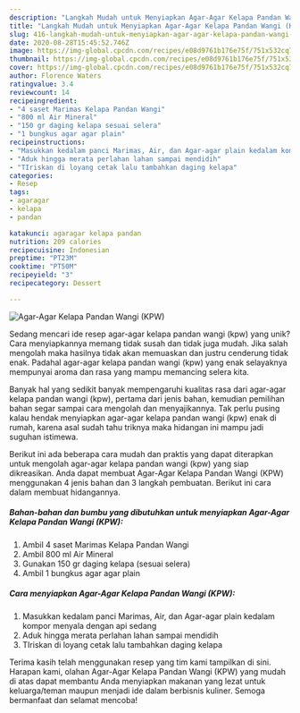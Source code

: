 ```yaml
---
description: "Langkah Mudah untuk Menyiapkan Agar-Agar Kelapa Pandan Wangi (KPW) yang Bisa Manjain Lidah"
title: "Langkah Mudah untuk Menyiapkan Agar-Agar Kelapa Pandan Wangi (KPW) yang Bisa Manjain Lidah"
slug: 416-langkah-mudah-untuk-menyiapkan-agar-agar-kelapa-pandan-wangi-kpw-yang-bisa-manjain-lidah
date: 2020-08-28T15:45:52.746Z
image: https://img-global.cpcdn.com/recipes/e08d9761b176e75f/751x532cq70/agar-agar-kelapa-pandan-wangi-kpw-foto-resep-utama.jpg
thumbnail: https://img-global.cpcdn.com/recipes/e08d9761b176e75f/751x532cq70/agar-agar-kelapa-pandan-wangi-kpw-foto-resep-utama.jpg
cover: https://img-global.cpcdn.com/recipes/e08d9761b176e75f/751x532cq70/agar-agar-kelapa-pandan-wangi-kpw-foto-resep-utama.jpg
author: Florence Waters
ratingvalue: 3.4
reviewcount: 14
recipeingredient:
- "4 saset Marimas Kelapa Pandan Wangi"
- "800 ml Air Mineral"
- "150 gr daging kelapa sesuai selera"
- "1 bungkus agar agar plain"
recipeinstructions:
- "Masukkan kedalam panci Marimas, Air, dan Agar-agar plain kedalam kompor menyala dengan api sedang"
- "Aduk hingga merata perlahan lahan sampai mendidih"
- "TIriskan di loyang cetak lalu tambahkan daging kelapa"
categories:
- Resep
tags:
- agaragar
- kelapa
- pandan

katakunci: agaragar kelapa pandan 
nutrition: 209 calories
recipecuisine: Indonesian
preptime: "PT23M"
cooktime: "PT50M"
recipeyield: "3"
recipecategory: Dessert

---
```



![Agar-Agar Kelapa Pandan Wangi (KPW)](https://img-global.cpcdn.com/recipes/e08d9761b176e75f/751x532cq70/agar-agar-kelapa-pandan-wangi-kpw-foto-resep-utama.jpg)

Sedang mencari ide resep agar-agar kelapa pandan wangi (kpw) yang unik? Cara menyiapkannya memang tidak susah dan tidak juga mudah. Jika salah mengolah maka hasilnya tidak akan memuaskan dan justru cenderung tidak enak. Padahal agar-agar kelapa pandan wangi (kpw) yang enak selayaknya mempunyai aroma dan rasa yang mampu memancing selera kita.



Banyak hal yang sedikit banyak mempengaruhi kualitas rasa dari agar-agar kelapa pandan wangi (kpw), pertama dari jenis bahan, kemudian pemilihan bahan segar sampai cara mengolah dan menyajikannya. Tak perlu pusing kalau hendak menyiapkan agar-agar kelapa pandan wangi (kpw) enak di rumah, karena asal sudah tahu triknya maka hidangan ini mampu jadi suguhan istimewa.


Berikut ini ada beberapa cara mudah dan praktis yang dapat diterapkan untuk mengolah agar-agar kelapa pandan wangi (kpw) yang siap dikreasikan. Anda dapat membuat Agar-Agar Kelapa Pandan Wangi (KPW) menggunakan 4 jenis bahan dan 3 langkah pembuatan. Berikut ini cara dalam membuat hidangannya.

<!--inarticleads1-->

##### Bahan-bahan dan bumbu yang dibutuhkan untuk menyiapkan Agar-Agar Kelapa Pandan Wangi (KPW):

1. Ambil 4 saset Marimas Kelapa Pandan Wangi
1. Ambil 800 ml Air Mineral
1. Gunakan 150 gr daging kelapa (sesuai selera)
1. Ambil 1 bungkus agar agar plain




<!--inarticleads2-->

##### Cara menyiapkan Agar-Agar Kelapa Pandan Wangi (KPW):

1. Masukkan kedalam panci Marimas, Air, dan Agar-agar plain kedalam kompor menyala dengan api sedang
1. Aduk hingga merata perlahan lahan sampai mendidih
1. TIriskan di loyang cetak lalu tambahkan daging kelapa




Terima kasih telah menggunakan resep yang tim kami tampilkan di sini. Harapan kami, olahan Agar-Agar Kelapa Pandan Wangi (KPW) yang mudah di atas dapat membantu Anda menyiapkan makanan yang lezat untuk keluarga/teman maupun menjadi ide dalam berbisnis kuliner. Semoga bermanfaat dan selamat mencoba!
